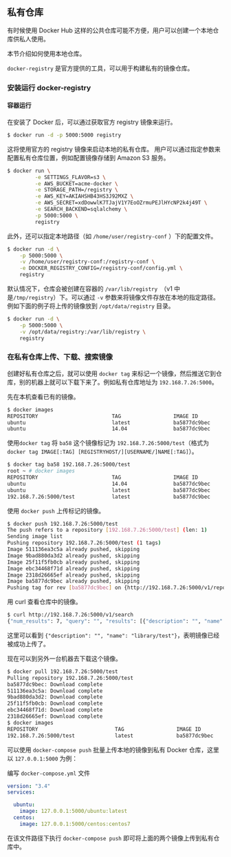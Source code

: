 ## 私有仓库

有时候使用 Docker Hub 这样的公共仓库可能不方便，用户可以创建一个本地仓库供私人使用。

本节介绍如何使用本地仓库。

`docker-registry` 是官方提供的工具，可以用于构建私有的镜像仓库。
### 安装运行 docker-registry
#### 容器运行
在安装了 Docker 后，可以通过获取官方 registry 镜像来运行。
```bash
$ docker run -d -p 5000:5000 registry
```
这将使用官方的 registry 镜像来启动本地的私有仓库。
用户可以通过指定参数来配置私有仓库位置，例如配置镜像存储到 Amazon S3 服务。
```bash
$ docker run \
         -e SETTINGS_FLAVOR=s3 \
         -e AWS_BUCKET=acme-docker \
         -e STORAGE_PATH=/registry \
         -e AWS_KEY=AKIAHSHB43HS3J92MXZ \
         -e AWS_SECRET=xdDowwlK7TJajV1Y7EoOZrmuPEJlHYcNP2k4j49T \
         -e SEARCH_BACKEND=sqlalchemy \
         -p 5000:5000 \
         registry
````
此外，还可以指定本地路径（如 `/home/user/registry-conf` ）下的配置文件。
```bash
$ docker run -d \
    -p 5000:5000 \
    -v /home/user/registry-conf:/registry-conf \
    -e DOCKER_REGISTRY_CONFIG=/registry-conf/config.yml \
    registry
```
默认情况下，仓库会被创建在容器的 `/var/lib/registry `（v1 中是`/tmp/registry`）下。可以通过 `-v` 参数来将镜像文件存放在本地的指定路径。
例如下面的例子将上传的镜像放到 `/opt/data/registry` 目录。
```bash
$ docker run -d \
    -p 5000:5000 \
    -v /opt/data/registry:/var/lib/registry \
    registry
```

### 在私有仓库上传、下载、搜索镜像
创建好私有仓库之后，就可以使用 `docker tag` 来标记一个镜像，然后推送它到仓库，别的机器上就可以下载下来了。例如私有仓库地址为 `192.168.7.26:5000`。

先在本机查看已有的镜像。
```bash
$ docker images
REPOSITORY                        TAG                 IMAGE ID            CREATED             VIRTUAL SIZE
ubuntu                            latest              ba5877dc9bec        6 weeks ago         192.7 MB
ubuntu                            14.04               ba5877dc9bec        6 weeks ago         192.7 MB
```

使用`docker tag` 将 `ba58` 这个镜像标记为 `192.168.7.26:5000/test`（格式为 `docker tag IMAGE[:TAG] [REGISTRYHOST/][USERNAME/]NAME[:TAG]`）。
```bash
$ docker tag ba58 192.168.7.26:5000/test
root ~ # docker images
REPOSITORY                        TAG                 IMAGE ID            CREATED             VIRTUAL SIZE
ubuntu                            14.04               ba5877dc9bec        6 weeks ago         192.7 MB
ubuntu                            latest              ba5877dc9bec        6 weeks ago         192.7 MB
192.168.7.26:5000/test            latest              ba5877dc9bec        6 weeks ago         192.7 MB
```
使用 `docker push` 上传标记的镜像。
```bash
$ docker push 192.168.7.26:5000/test
The push refers to a repository [192.168.7.26:5000/test] (len: 1)
Sending image list
Pushing repository 192.168.7.26:5000/test (1 tags)
Image 511136ea3c5a already pushed, skipping
Image 9bad880da3d2 already pushed, skipping
Image 25f11f5fb0cb already pushed, skipping
Image ebc34468f71d already pushed, skipping
Image 2318d26665ef already pushed, skipping
Image ba5877dc9bec already pushed, skipping
Pushing tag for rev [ba5877dc9bec] on {http://192.168.7.26:5000/v1/repositories/test/tags/latest}
```
用 curl 查看仓库中的镜像。
```bash
$ curl http://192.168.7.26:5000/v1/search
{"num_results": 7, "query": "", "results": [{"description": "", "name": "library/miaxis_j2ee"}, {"description": "", "name": "library/tomcat"}, {"description": "", "name": "library/ubuntu"}, {"description": "", "name": "library/ubuntu_office"}, {"description": "", "name": "library/desktop_ubu"}, {"description": "", "name": "dockerfile/ubuntu"}, {"description": "", "name": "library/test"}]}
```
这里可以看到 `{"description": "", "name": "library/test"}`，表明镜像已经被成功上传了。

现在可以到另外一台机器去下载这个镜像。
```bash
$ docker pull 192.168.7.26:5000/test
Pulling repository 192.168.7.26:5000/test
ba5877dc9bec: Download complete
511136ea3c5a: Download complete
9bad880da3d2: Download complete
25f11f5fb0cb: Download complete
ebc34468f71d: Download complete
2318d26665ef: Download complete
$ docker images
REPOSITORY                         TAG                 IMAGE ID            CREATED             VIRTUAL SIZE
192.168.7.26:5000/test             latest              ba5877dc9bec        6 weeks ago         192.7 MB
```

可以使用 `docker-compose push` 批量上传本地的镜像到私有 Docker 仓库，这里以 `127.0.0.1:5000` 为例：

编写 `docker-compose.yml` 文件

```yaml
version: "3.4"
services:

  ubuntu:
    image: 127.0.0.1:5000/ubuntu:latest
  centos:
    image: 127.0.0.1:5000/centos:centos7
```

在该文件路径下执行 `docker-compose push` 即可将上面的两个镜像上传到私有仓库中。
